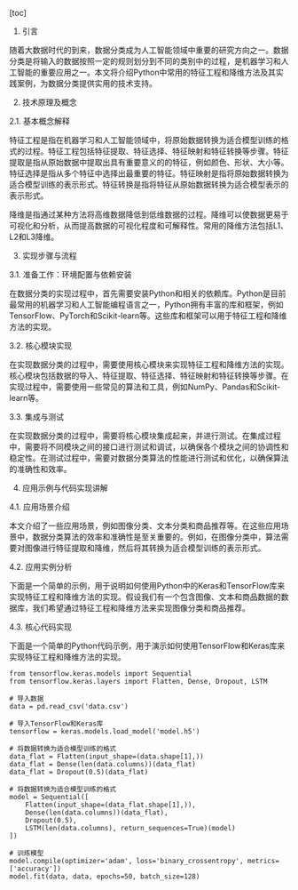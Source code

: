 
[toc]                    
                
                
1. 引言

随着大数据时代的到来，数据分类成为人工智能领域中重要的研究方向之一。数据分类是将输入的数据按照一定的规则划分到不同的类别中的过程，是机器学习和人工智能的重要应用之一。本文将介绍Python中常用的特征工程和降维方法及其实践案例，为数据分类提供实用的技术支持。

2. 技术原理及概念

2.1. 基本概念解释

特征工程是指在机器学习和人工智能领域中，将原始数据转换为适合模型训练的格式的过程。特征工程包括特征提取、特征选择、特征映射和特征转换等步骤。特征提取是指从原始数据中提取出具有重要意义的的特征，例如颜色、形状、大小等。特征选择是指从多个特征中选择出最重要的特征。特征映射是指将原始数据转换为适合模型训练的表示形式。特征转换是指将特征从原始数据转换为适合模型表示的表示形式。

降维是指通过某种方法将高维数据降低到低维数据的过程。降维可以使数据更易于可视化和分析，从而提高数据的可视化程度和可解释性。常用的降维方法包括L1、L2和L3降维。

3. 实现步骤与流程

3.1. 准备工作：环境配置与依赖安装

在数据分类的实现过程中，首先需要安装Python和相关的依赖库。Python是目前最常用的机器学习和人工智能编程语言之一，Python拥有丰富的库和框架，例如TensorFlow、PyTorch和Scikit-learn等。这些库和框架可以用于特征工程和降维方法的实现。

3.2. 核心模块实现

在实现数据分类的过程中，需要使用核心模块来实现特征工程和降维方法的实现。核心模块包括数据的导入、特征提取、特征选择、特征映射和特征转换等步骤。在实现过程中，需要使用一些常见的算法和工具，例如NumPy、Pandas和Scikit-learn等。

3.3. 集成与测试

在实现数据分类的过程中，需要将核心模块集成起来，并进行测试。在集成过程中，需要将不同模块之间的接口进行测试和调试，以确保各个模块之间的协调性和稳定性。在测试过程中，需要对数据分类算法的性能进行测试和优化，以确保算法的准确性和效率。

4. 应用示例与代码实现讲解

4.1. 应用场景介绍

本文介绍了一些应用场景，例如图像分类、文本分类和商品推荐等。在这些应用场景中，数据分类算法的效率和准确性是至关重要的。例如，在图像分类中，算法需要对图像进行特征提取和降维，然后将其转换为适合模型训练的表示形式。

4.2. 应用实例分析

下面是一个简单的示例，用于说明如何使用Python中的Keras和TensorFlow库来实现特征工程和降维方法的实现。假设我们有一个包含图像、文本和商品数据的数据库，我们希望通过特征工程和降维方法来实现图像分类和商品推荐。

4.3. 核心代码实现

下面是一个简单的Python代码示例，用于演示如何使用TensorFlow和Keras库来实现特征工程和降维方法的实现。

```
from tensorflow.keras.models import Sequential
from tensorflow.keras.layers import Flatten, Dense, Dropout, LSTM

# 导入数据
data = pd.read_csv('data.csv')

# 导入TensorFlow和Keras库
tensorflow = keras.models.load_model('model.h5')

# 将数据转换为适合模型训练的格式
data_flat = Flatten(input_shape=(data.shape[1],))
data_flat = Dense(len(data.columns))(data_flat)
data_flat = Dropout(0.5)(data_flat)

# 将数据转换为适合模型训练的格式
model = Sequential([
    Flatten(input_shape=(data_flat.shape[1],)),
    Dense(len(data.columns))(data_flat),
    Dropout(0.5),
    LSTM(len(data.columns), return_sequences=True)(model)
])

# 训练模型
model.compile(optimizer='adam', loss='binary_crossentropy', metrics=['accuracy'])
model.fit(data, data, epochs=50, batch_size=128)
```


```

```

